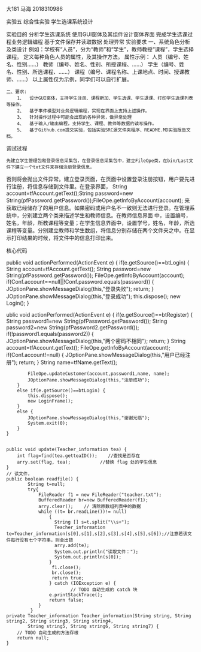 大181   马海   2018310986  

实验五  综合性实验  学生选课系统设计  

实验目的
    分析学生选课系统
    使用GUI窗体及其组件设计窗体界面
    完成学生选课过程业务逻辑编程
    基于文件保存并读取数据
    处理异常
实验要求
    一、系统角色分析及类设计
        例如：学校有“人员”，分为“教师”和“学生”，教师教授“课程”，学生选择课程。
        定义每种角色人员的属性，及其操作方法。
        属性示例：	人员（编号、姓名、性别……）
        教师（编号、姓名、性别、所授课程、……）
              学生（编号、姓名、性别、所选课程、……）
              课程（编号、课程名称、上课地点、时间、授课教师、……）
        以上属性仅为示例，同学们可以自行扩展。

    二、要求:
        1、	设计GUI窗体，支持学生注册、课程新加、学生选课、学生退课、打印学生选课列表等操作。
        2、	基于事件模型对业务逻辑编程，实现在界面上支持上述操作。
        3、	针对操作过程中可能会出现的各种异常，做异常处理
        4、	基于输入/输出编程，支持学生、课程、教师等数据的读写操作。
        5、	基于Github.com提交实验，包括实验SRC源文件夹程序、README.MD实验报告文档。
  
调试过程  

    先建立学生管理包和登录信息采集包，在登录信息采集包中，建立FileOpe类，在bin/Last文件下建立一个txt文件来存储注册登录信息，
否则将会抛出文件异常。建立登录页面，在页面中设置登录注册按钮，用户要先进行注册，将信息存储到文件里。在登录界面，
String account=tfAccount.getText();String password=new String(pfPassword.getPassword());FileOpe.getInfoByAccount(account);
来获取已经储存了的用户信息。如果密码或用户名不一致则无法进行登录。在管理系统中，分别建立两个类来描述学生和教师信息。在教师信息界面
中，设置编号，姓名，年龄，所教课程等变量；在学生信息界面中，设置学号，姓名，年龄，所选课程等变量。分别建立教师和学生数组，将信息分别存储在两个文件夹之中。在显示打印结果的时候，将文件中的信息打印出来。  

核心代码  

public void actionPerformed(ActionEvent e) {
        if(e.getSource()==btLogin) {
            String account=tfAccount.getText();
            String password=new String(pfPassword.getPassword());
            FileOpe.getInfoByAccount(account);
            if(Conf.account==null||!Conf.password.equals(password)) {
                JOptionPane.showMessageDialog(this,"登录失败");
                return;
            }
            JOptionPane.showMessageDialog(this,"登录成功");
            this.dispose();
            new Login();
        }  
	
	
ublic void actionPerformed(ActionEvent e) {
        if(e.getSource()==btRegister) {
            String password1=new String(pfPassword.getPassword());
            String password2=new String(pfPassword2.getPassword());
            if(!password1.equals(password2)) {
                JOptionPane.showMessageDialog(this,"两个密码不相同");
                return;
            }
            String account=tfAccount.getText();
            FileOpe.getInfoByAccount(account);
            if(Conf.account!=null) {
                JOptionPane.showMessageDialog(this,"用户已经注册");
                return;
            }
            String name=tfName.getText();
            
            FileOpe.updateCustomer(account,password1,name, name);
            JOptionPane.showMessageDialog(this,"注册成功");
        }
        else if(e.getSource()==btLogin) {
            this.dispose();
            new LoginFrame();
        }
        else {
            JOptionPane.showMessageDialog(this,"谢谢光临");
            System.exit(0);
        }
    }
    
    
    public void update(Teacher_information tea) {
		int flag=find(tea.getteaID());    //查找是否存在
		arry.set(flag, tea);		   //替换 flag 处的学生信息
	}	
	// 读文件，
	public boolean readfile() {					 
			String t=null;
			try{
				FileReader f1 = new FileReader("teacher.txt");
				BufferedReader br=new BufferedReader(f1);				
				arry.clear();    //	清除原数组列表中的数据				
				while ((t= br.readLine())!= null)
					{
					  String [] s=t.split("\\s+");				 
					  Teacher_information te=Teacher_information(s[0],s[1],s[2],s[3],s[4],s[5],s[6]);//注意若该文件每行没有七个字符串，则会出错
					  arry.add(te);
					  System.out.println("读取文件：");
					  System.out.println(s[0]);
					}
				     f1.close();
				     br.close();				     
				     return true;
					} catch (IOException e) {
							// TODO 自动生成的 catch 块
					e.printStackTrace();
					return false;
				}	
		     }					
	private Teacher_information Teacher_information(String string, String string2, String string3, String string4,
			String string5, String string6, String string7) {
		// TODO 自动生成的方法存根
		return null;
	}

